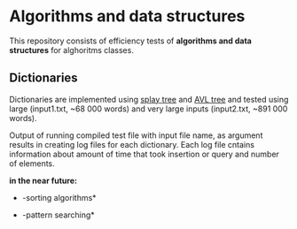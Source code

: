 # Algorithms and data structures

This repository consists of efficiency tests of **algorithms and data structures** for alghoritms classes.

## Dictionaries

Dictionaries are implemented using [splay tree](https://en.wikipedia.org/wiki/Splay_tree)
 and 
[AVL tree](https://en.wikipedia.org/wiki/AVL_tree)
 and tested using large (input1.txt, ~68 000 words) and very large inputs (input2.txt, ~891 000 words).
 
Output of running compiled test file with input file name, as argument results in creating log files for each dictionary. Each log file cntains information about amount of time that took insertion or query and number of elements.
 
 **in the near future:**
 
 * -sorting algorithms*
 
 * -pattern searching*
